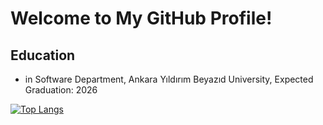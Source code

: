 # Welcome to My GitHub Profile!

## Education

- in Software Department, Ankara Yıldırım Beyazıd University, Expected Graduation: 2026

[![Top Langs](https://github-readme-stats.vercel.app/api/top-langs/?username=ahmetdem)](https://github.com/ahmetdem/github-readme-stats)
